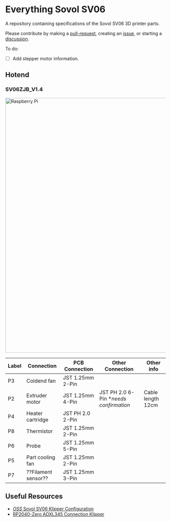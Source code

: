 # Everything Sovol SV06

A repository containing specifications of the Sovol SV06 3D printer parts.

Please contribute by making a [pull-request](https://github.com/bassamanator/everything-sovol-sv06/pulls), creating an [issue](https://github.com/bassamanator/everything-sovol-sv06/issues), or starting a [discussion](https://github.com/bassamanator/everything-sovol-sv06/discussions).

To do:

- [ ] Add stepper motor information.

## Hotend

### SV06ZJB_V1.4

<img src="./images/hotend-pcb-labelled.png" width="800" alt='Raspberry Pi'/>

| Label | Connection | PCB Connection | Other Connection | Other info |
| ------------ | ----------- | ------------ | ----------- | ----------- |
| P3           | Coldend fan      | JST 1.25mm 2-Pin |  |  |
| P2           | Extruder motor   | JST 1.25mm 4-Pin | JST PH 2.0 6-Pin \**needs confirmation* | Cable length 12cm |
| P4           | Heater cartridge | JST PH 2.0 2-Pin |  |  |
| P8           | Thermistor       | JST 1.25mm 2-Pin |  |  |
| P6           | Probe            | JST 1.25mm 5-Pin |  |  |
| P5           | Part cooling fan | JST 1.25mm 2-Pin |  |  |
| P7           | ??Filament sensor??| JST 1.25mm 3-Pin |  |  |

## Useful Resources

- [*OSS* Sovol SV06 Klipper Configuration](https://github.com/bassamanator/Sovol-SV06-firmware/tree/master)
- [RP2040-Zero ADXL345 Connection Klipper](https://github.com/bassamanator/rp2040-zero-adxl345-klipper)